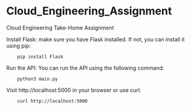 # Cloud_Engineering_Assignment
Cloud Engineering Take-Home Assignment

Install Flask:
make sure you have Flask installed. If not, you can install it using pip:

        pip install Flask

Run the API:
You can run the API using the following command:

        python3 main.py
        
Visit http://localhost:5000 in your browser or use curl:

        curl http://localhost:5000
